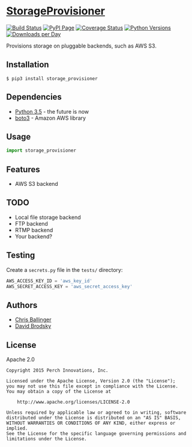 # [StorageProvisioner](https://github.com/PerchLive/storage_provisioner)

[![Build Status](https://img.shields.io/travis/PerchLive/storage_provisioner.svg)](https://travis-ci.org/PerchLive/storage_provisioner) [![PyPI Page](https://img.shields.io/pypi/v/storage_provisioner.svg)](https://pypi.python.org/pypi/storage_provisioner) [![Coverage Status](https://img.shields.io/coveralls/PerchLive/storage_provisioner.svg)](https://coveralls.io/github/PerchLive/storage_provisioner?branch=master) [![Python Versions](https://img.shields.io/pypi/pyversions/storage_provisioner.svg)](https://pypi.python.org/pypi/storage_provisioner) [![Downloads per Day](https://img.shields.io/pypi/dd/storage_provisioner.svg)](https://pypi.python.org/pypi/storage_provisioner)

Provisions storage on pluggable backends, such as AWS S3.

## Installation

    $ pip3 install storage_provisioner
    
## Dependencies

* [Python 3.5](https://www.python.org/downloads/release/python-350/) - the future is now
* [boto3](https://github.com/boto/boto3) - Amazon AWS library 

## Usage

```python
import storage_provisioner
```

## Features

* AWS S3 backend

## TODO

* Local file storage backend
* FTP backend
* RTMP backend
* Your backend?

## Testing

Create a `secrets.py` file in the `tests/` directory:

```python
AWS_ACCESS_KEY_ID = 'aws_key_id'
AWS_SECRET_ACCESS_KEY = 'aws_secret_access_key'

```

## Authors

* [Chris Ballinger](https://github.com/chrisballinger)
* [David Brodsky](https://github.com/onlyinamerica)


## License

Apache 2.0

```
Copyright 2015 Perch Innovations, Inc.

Licensed under the Apache License, Version 2.0 (the "License");
you may not use this file except in compliance with the License.
You may obtain a copy of the License at

    http://www.apache.org/licenses/LICENSE-2.0

Unless required by applicable law or agreed to in writing, software
distributed under the License is distributed on an "AS IS" BASIS,
WITHOUT WARRANTIES OR CONDITIONS OF ANY KIND, either express or implied.
See the License for the specific language governing permissions and
limitations under the License.
```